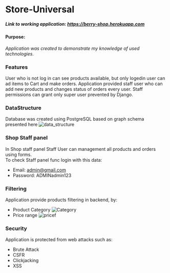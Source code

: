 
# Store-Universal
##### Link to working application: https://berry-shop.herokuapp.com
#### Purpose:
_Application was created to demonstrate my knowledge of used technologies._

### Features
User who is not log in can see products available, but only logedin user can ad items to Cart and make orders. Application provided staff user who can add new products and changes status of orders every user. Staff permissions can grant only super user prevented by Django.
 
### DataStructure
Database was created using PostgreSQL based on graph schema presented here 
![data_structure](https://user-images.githubusercontent.com/62465226/94038566-e7a62a00-fdc6-11ea-84c1-57da7e8cf8b6.png)

### Shop Staff panel
In Shop staff panel Staff User can management all products and orders using forms.  
To check Staff panel func login with this data:
* Email: admin@gmail.com
* Password: ADMINadmin123

### Filtering
Application provide products filtering in backend, by:

* Product Category
![Category](https://user-images.githubusercontent.com/62465226/94040663-803da980-fdc9-11ea-9148-468b6a9c14b7.png)
* Price range
![pricef](https://user-images.githubusercontent.com/62465226/94040703-8c296b80-fdc9-11ea-8434-f8f52ab44fe7.png)


### Security
Application is protected from web attacks such as:
* Brute Attack 
* CSFR
* Clickjacking
* XSS



